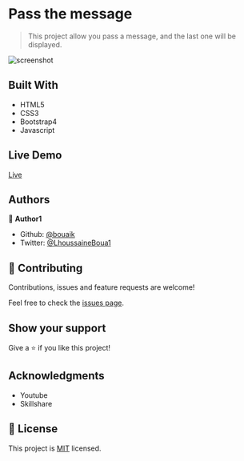 # Pass the message

> This project allow you pass a message, and the last one will be displayed.

![screenshot](captures/captured.gif)

## Built With

- HTML5
- CSS3
- Bootstrap4
- Javascript

## Live Demo
 [Live](https://rawcdn.githack.com/bouaik/Pass_the_message/5def47528235ef0badb266a8ef62308da86b33f7/index.html)



## Authors

👤 **Author1**

- Github: [@bouaik](https://github.com/bouaik)
- Twitter: [@LhoussaineBoua1](https://twitter.com/LhoussaineBoua1)

## 🤝 Contributing

Contributions, issues and feature requests are welcome!

Feel free to check the [issues page](issues/).

## Show your support

Give a ⭐️ if you like this project!

## Acknowledgments

- Youtube
- Skillshare

## 📝 License

This project is [MIT](lic.url) licensed.
